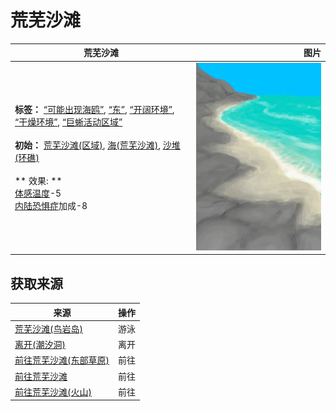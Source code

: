 # 荒芜沙滩  
>   
  
  荒芜沙滩  |   图片   
 ----  |  ----:   
 **标签：**	[“可能出现海鸥”](tag_Coastal.md), [“东”](tag_East.md), [“开阔环境”](tag_EnvOpen.md), [“干燥环境”](tag_EnvDry.md), [“巨蜥活动区域”](tag_MonitorTerritory.md)<br><br>**初始：**	[荒芜沙滩(区域)](DesolateBeach.md), [海(荒芜沙滩)](Sea_DesolateBeach.md), [沙堆(环礁)](SandSource.md)<br><br>** 效果: **<br>[体感温度](TemperaturePerceived.md)-5<br>[内陆恐惧症](LandSickness.md)加成-8  |  <img decoding="async" src="Sprite/DesolateBeach.png" href="a.md" style="max-width:300px;max-height:300px;">   
  
## 获取来源  
来源  |  操作  
----  |  ----  
[荒芜沙滩(鸟岩岛)](Path_BirdRockToDesolateBeach.md)  |  游泳  
[离开(潮汐洞)](CaveTidalExit.md)  |  离开  
[前往荒芜沙滩(东部草原)](Path_GrasslandsEToDesolateBeach.md)  |  前往  
[前往荒芜沙滩](Path_MangrovesToDesolateBeach.md)  |  前往  
[前往荒芜沙滩(火山)](Path_VolcanoToDesolateBeach.md)  |  前往  


<script>document.title="荒芜沙滩 - 卡牌生存百科 Card Survival Wiki";</script>